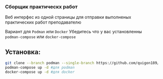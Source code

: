 ### Сборщик практическх работ

Веб интерфес из одной страницы для отправки выполненых практических работ преподавателю

Вариант для `Podman` или `Docker`
Убедитесь что у вас установленны `podman-compose` или `docker-compose`

## Установка:

```bash
git clone --branch podman --single-branch https://github.com/quigon189/scavanger.git
podman-compose up -d #для podman
docker-compose up -d #для docker
```
